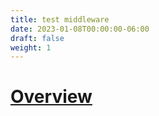 ```yaml
---
title: test middleware
date: 2023-01-08T00:00:00-06:00
draft: false
weight: 1
---
```


# [Overview](https://learn.microsoft.com/en-us/aspnet/core/test/middleware?view=aspnetcore-7.0)
